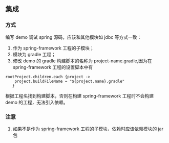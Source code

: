 ## 集成
### 方式
编写 demo 调试 spring 源码，应该和其他模块如 jdbc 等方式一致：
1. 作为 spring-framework 工程的子模块；
2. 模块为 gradle 工程；
3. 修改 demo 的 gradle 构建脚本的名称为 project-name.gradle,因为在 spring-framework 工程的设置脚本中有
```
rootProject.children.each {project ->
   	project.buildFileName = "${project.name}.gradle"
   }
```
根据工程名找到构建脚本，否则在构建 spring-framework 工程时不会构建 demo 的工程，无法引入依赖。

### 注意
1. 如果不是作为 spring-framework 工程的子模块，依赖时应该依赖模块的 jar 包